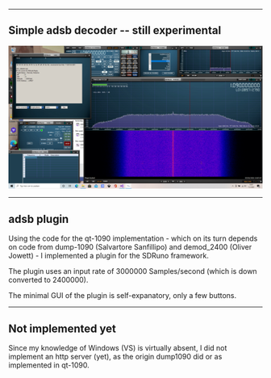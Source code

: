 
-----------------------------------------------------------------
Simple adsb decoder -- still experimental
-----------------------------------------------------------------

![overview](/1090.png?raw=true)

-------------------------------------------------------------------
adsb plugin
-------------------------------------------------------------------

Using the code for the qt-1090 implementation - which on its turn
depends on code from dump-1090 (Salvartore Sanfillipo) and demod_2400
(Oliver Jowett) - I implemented  a plugin for the SDRuno framework.

The plugin uses an input rate of 3000000 Samples/second (which is
down converted to 2400000).

The minimal GUI of the plugin is self-expanatory, only a few buttons.

-----------------------------------------------------------------------
Not implemented yet
-----------------------------------------------------------------------

Since my knowledge of Windows (VS) is virtually absent, I did not implement
an http server (yet), as the origin dump1090 did or as implemented in qt-1090.






